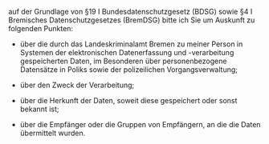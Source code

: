 auf der Grundlage von §19 I Bundesdatenschutzgesetz (BDSG) sowie
§4 I Bremisches Datenschutzgesetzes (BremDSG) bitte ich Sie um Auskunft zu
folgenden Punkten:

+ über die durch das Landeskriminalamt Bremen zu meiner Person in Systemen
  der elektronischen Datenerfassung und -verarbeitung gespeicherten Daten, im
  Besonderen über personenbezogene Datensätze in Poliks sowie der polizeilichen
  Vorgangsverwaltung;

+ über den Zweck der Verarbeitung;

+ über die Herkunft der Daten, soweit diese gespeichert oder sonst bekannt ist;

+ über die Empfänger oder die Gruppen von Empfängern, an die die Daten übermittelt wurden.
